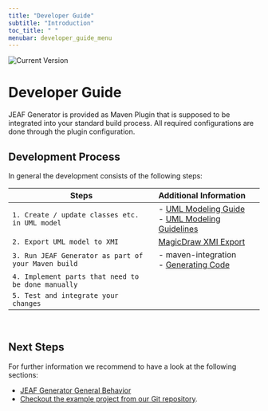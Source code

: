 ```yaml
---
title: "Developer Guide"
subtitle: "Introduction"
toc_title: " "
menubar: developer_guide_menu
---
```


![Current Version](https://maven-badges.herokuapp.com/maven-central/com.anaptecs.jeaf.generator/jeaf-generator/badge.svg)

# Developer Guide

JEAF Generator is provided as Maven Plugin that is supposed to be integrated into your standard build process. All required configurations are done through the plugin configuration.

## Development Process

In general the development consists of the following steps:

| Steps                                               | Additional Information                                                          |
| --------------------------------------------------- |:------------------------------------------------------------------------------- |
| `1. Create / update classes etc. in UML model`      | - [UML Modeling Guide](../uml-modeling-guide)<br/>- [UML Modeling Guidelines]() |
| `2. Export UML model to XMI`                        | [MagicDraw XMI Export](magic-draw-xmi-export)                                   |
| `3. Run JEAF Generator as part of your Maven build` | - maven-integration<br>- [Generating Code](overview-generating-code)            |
| `4. Implement parts that need to be done manually`  |                                                                                 |
| `5. Test and integrate your changes`                |                                                                                 |

<br>

## Next Steps

For further information we recommend to have a look at the following sections:

- [JEAF Generator General Behavior](general-behavior) 
- [Checkout the example project from our Git repository](https://bitbucket.org/anaptecs/jeaf-generator-samples).